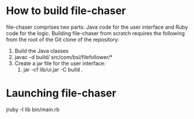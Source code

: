 
How to build file-chaser
========================


file-chaser comprises two parts: Java code for the user interface and Ruby code for the logic.
Building file-chaser from scratch requires the following from the root of the Git clone of the
repository:

1. Build the Java classes
  1. javac -d build/ src/com/bsi/filefollower/*
1. Create a jar file for the user interface:
	1. jar -cf lib/ui.jar -C build .


Launching file-chaser
=====================

jruby -I lib bin/main.rb


